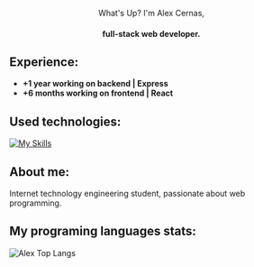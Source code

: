 <div align="center">
   <p>What's Up? I'm Alex Cernas,</p>
  <h4>full-stack web developer.</h4>
</div>
   
## Experience:
- **+1 year working on backend | Express**
- **+6 months working on frontend | React**

## Used technologies:
[![My Skills](https://skillicons.dev/icons?i=react,express,nodejs,js,html,css,mongodb,vite,postman)](https://skillicons.dev)

## About me:
<p>Internet technology engineering student, passionate about web programming.</p>

## My programing languages stats:

![Alex Top Langs](https://github-readme-stats.vercel.app/api/top-langs/?username=AlexCernas2901&layout=compact)
